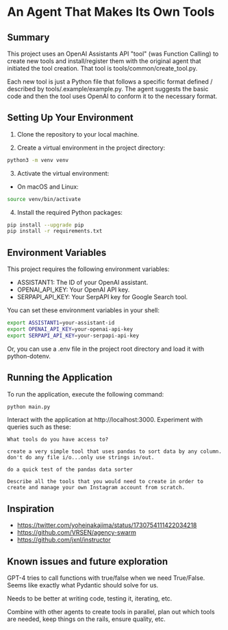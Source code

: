 # An Agent That Makes Its Own Tools

## Summary

This project uses an OpenAI Assistants API "tool" (was Function Calling) to create new tools and install/register them with the original agent that initiated the tool creation. That tool is tools/common/create_tool.py.

Each new tool is just a Python file that follows a specific format defined / described by tools/.example/example.py. The agent suggests the basic code and then the tool uses OpenAI to conform it to the necessary format.

## Setting Up Your Environment

1. Clone the repository to your local machine.

2. Create a virtual environment in the project directory:

```bash
python3 -m venv venv
```

3. Activate the virtual environment:

- On macOS and Linux:

```bash
source venv/bin/activate
```

4. Install the required Python packages:

```bash
pip install --upgrade pip
pip install -r requirements.txt
```

## Environment Variables

This project requires the following environment variables:

- ASSISTANT1: The ID of your OpenAI assistant.
- OPENAI_API_KEY: Your OpenAI API key.
- SERPAPI_API_KEY: Your SerpAPI key for Google Search tool.

You can set these environment variables in your shell:

```bash
export ASSISTANT1=your-assistant-id
export OPENAI_API_KEY=your-openai-api-key
export SERPAPI_API_KEY=your-serpapi-api-key
```

Or, you can use a .env file in the project root directory and load it with python-dotenv.

## Running the Application

To run the application, execute the following command:

```bash
python main.py
```

Interact with the application at http://localhost:3000. Experiment with queries such as these:

```
What tools do you have access to?

create a very simple tool that uses pandas to sort data by any column. don't do any file i/o...only use strings in/out.

do a quick test of the pandas data sorter

Describe all the tools that you would need to create in order to create and manage your own Instagram account from scratch.
```

## Inspiration
- https://twitter.com/yoheinakajima/status/1730754111422034218
- https://github.com/VRSEN/agency-swarm
- https://github.com/jxnl/instructor

## Known issues and future exploration

GPT-4 tries to call functions with true/false when we need True/False. Seems like exactly what Pydantic should solve for us.

Needs to be better at writing code, testing it, iterating, etc.

Combine with other agents to create tools in parallel, plan out which tools are needed, keep things on the rails, ensure quality, etc.